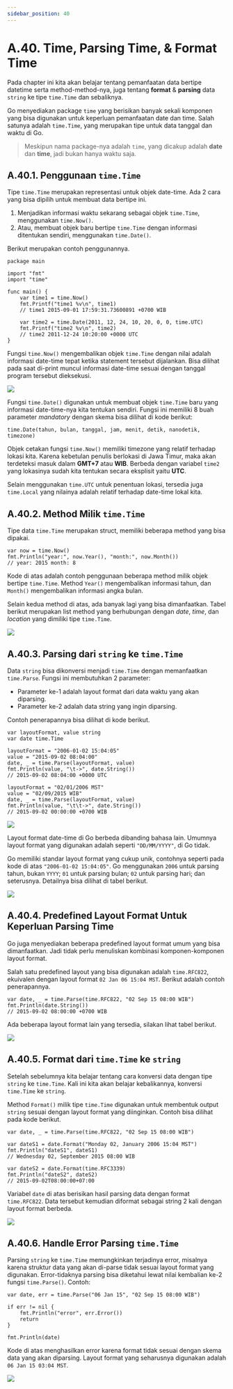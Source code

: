 ```yaml
---
sidebar_position: 40
---
```


# A.40. Time, Parsing Time, & Format Time


Pada chapter ini kita akan belajar tentang pemanfaatan data bertipe datetime serta method-method-nya, juga tentang  **format**  &  **parsing**  data  `string`  ke tipe  `time.Time`  dan sebaliknya.

Go menyediakan package  `time`  yang berisikan banyak sekali komponen yang bisa digunakan untuk keperluan pemanfaatan date dan time. Salah satunya adalah  `time.Time`, yang merupakan tipe untuk data tanggal dan waktu di Go.

> Meskipun nama package-nya adalah  `time`, yang dicakup adalah  **date**  dan  **time**, jadi bukan hanya waktu saja.


## A.40.1. Penggunaan  `time.Time`

Tipe  `time.Time`  merupakan representasi untuk objek date-time. Ada 2 cara yang bisa dipilih untuk membuat data bertipe ini.

1.  Menjadikan informasi waktu sekarang sebagai objek  `time.Time`, menggunakan  `time.Now()`.
2.  Atau, membuat objek baru bertipe  `time.Time`  dengan informasi ditentukan sendiri, menggunakan  `time.Date()`.

Berikut merupakan contoh penggunannya.

```
package main

import "fmt"
import "time"

func main() {
    var time1 = time.Now()
    fmt.Printf("time1 %v\n", time1)
    // time1 2015-09-01 17:59:31.73600891 +0700 WIB

    var time2 = time.Date(2011, 12, 24, 10, 20, 0, 0, time.UTC)
    fmt.Printf("time2 %v\n", time2)
    // time2 2011-12-24 10:20:00 +0000 UTC
}
```
Fungsi `time.Now()` mengembalikan objek `time.Time` dengan nilai adalah informasi date-time tepat ketika statement tersebut dijalankan. Bisa dilihat pada saat di-print muncul informasi date-time sesuai dengan tanggal program tersebut dieksekusi.

**![](https://lh7-rt.googleusercontent.com/docsz/AD_4nXdhQz_rZCtCLqYdYMgGPjJr7MedWJnjcdDObUfYBvdYiZaiWLJD8OsQLaOSKvJKX9Kuql6Dfw2r1DSDpexWjonSUlpM-F7-1HLXpjSNlwxwdwwjkei5xOAfvi8vB0zR-NgAtIInRidHdgMilIZxLPZDPiuU?key=d3s-vJLBsYtwvRvGfZhdnw)**

Fungsi  `time.Date()`  digunakan untuk membuat objek  `time.Time`  baru yang informasi date-time-nya kita tentukan sendiri. Fungsi ini memiliki 8 buah parameter  _mandatory_  dengan skema bisa dilihat di kode berikut:

```
time.Date(tahun, bulan, tanggal, jam, menit, detik, nanodetik, timezone)
```

Objek cetakan fungsi  `time.Now()`  memiliki timezone yang relatif terhadap lokasi kita. Karena kebetulan penulis berlokasi di Jawa Timur, maka akan terdeteksi masuk dalam  **GMT+7**  atau  **WIB**. Berbeda dengan variabel  `time2`  yang lokasinya sudah kita tentukan secara eksplisit yaitu  **UTC**.

Selain menggunakan  `time.UTC`  untuk penentuan lokasi, tersedia juga  `time.Local`  yang nilainya adalah relatif terhadap date-time lokal kita.

## A.40.2. Method Milik  `time.Time`

Tipe data  `time.Time`  merupakan struct, memiliki beberapa method yang bisa dipakai.

```
var now = time.Now()
fmt.Println("year:", now.Year(), "month:", now.Month())
// year: 2015 month: 8
```
Kode di atas adalah contoh penggunaan beberapa method milik objek bertipe  `time.Time`. Method  `Year()`  mengembalikan informasi tahun, dan  `Month()`  mengembalikan informasi angka bulan.

Selain kedua method di atas, ada banyak lagi yang bisa dimanfaatkan. Tabel berikut merupakan list method yang berhubungan dengan  _date_,  _time_, dan  _location_  yang dimiliki tipe  `time.Time`.

**![](https://lh7-rt.googleusercontent.com/docsz/AD_4nXdhKCw_9fJzM3nGgbVEsNLZAtV6aaniVRSWwBWckQZZktddqDmfuYUMgJHLhZEBi18x_X-djD9AzZYI54BbE4w7xDoviiKSG07tvW3a7zJ7ZwyKV3ciwbyuUh35DtBccDGpU1lbrY7pBN2KqcsY3MZ-R9ay?key=d3s-vJLBsYtwvRvGfZhdnw)**

## A.40.3. Parsing dari  `string`  ke  `time.Time`

Data  `string`  bisa dikonversi menjadi  `time.Time`  dengan memanfaatkan  `time.Parse`. Fungsi ini membutuhkan 2 parameter:

-   Parameter ke-1 adalah layout format dari data waktu yang akan diparsing.
-   Parameter ke-2 adalah data string yang ingin diparsing.

Contoh penerapannya bisa dilihat di kode berikut.

```
var layoutFormat, value string
var date time.Time

layoutFormat = "2006-01-02 15:04:05"
value = "2015-09-02 08:04:00"
date, _ = time.Parse(layoutFormat, value)
fmt.Println(value, "\t->", date.String())
// 2015-09-02 08:04:00 +0000 UTC

layoutFormat = "02/01/2006 MST"
value = "02/09/2015 WIB"
date, _ = time.Parse(layoutFormat, value)
fmt.Println(value, "\t\t->", date.String())
// 2015-09-02 00:00:00 +0700 WIB
```

**![](https://lh7-rt.googleusercontent.com/docsz/AD_4nXdTzE69fEsBxOo8oiO-qW0INad-VvveelOlhoSUcOjLs0eRHOas2t85e2kEuWgo700D5JF5ooNuY3mVhfWFF-FwWRyyBCgh6mvS-CFwb_VZgXSZPnC-cR-A8wdV0SyTesgphzf_yReFTiOIqfE7Z2qMnQHB?key=d3s-vJLBsYtwvRvGfZhdnw)**

Layout format date-time di Go berbeda dibanding bahasa lain. Umumnya layout format yang digunakan adalah seperti  `"DD/MM/YYYY"`, di Go tidak.

Go memiliki standar layout format yang cukup unik, contohnya seperti pada kode di atas  `"2006-01-02 15:04:05"`. Go menggunakan  `2006`  untuk parsing tahun, bukan  `YYYY`;  `01`  untuk parsing bulan;  `02`  untuk parsing hari; dan seterusnya. Detailnya bisa dilihat di tabel berikut.

**![](https://lh7-rt.googleusercontent.com/docsz/AD_4nXfIsqUg-akh6KOT50gQtvpnhOfEhvulTeyhCII8SNm2L7nZ-w7VW3TdJlKXE_Eil9S6pVISMSRkzRYbTQyUN62AIlEMtbM62Brz0NfUtfYeSlZ_fcR2E0SN30KVQy1Os5BPXoY3fbhVHwn-YNib3VsupkIX?key=d3s-vJLBsYtwvRvGfZhdnw)**

## A.40.4. Predefined Layout Format Untuk Keperluan Parsing Time

Go juga menyediakan beberapa predefined layout format umum yang bisa dimanfaatkan. Jadi tidak perlu menuliskan kombinasi komponen-komponen layout format.

Salah satu predefined layout yang bisa digunakan adalah  `time.RFC822`, ekuivalen dengan layout format  `02 Jan 06 15:04 MST`. Berikut adalah contoh penerapannya.

```
var date, _ = time.Parse(time.RFC822, "02 Sep 15 08:00 WIB")
fmt.Println(date.String())
// 2015-09-02 08:00:00 +0700 WIB
```
Ada beberapa layout format lain yang tersedia, silakan lihat tabel berikut.

**![](https://lh7-rt.googleusercontent.com/docsz/AD_4nXddLhcb-JNG1jynzPjWj9qDT-G6aED9_Dx3O4KH81paH1N55pv2Ui-C6_kazvCLo9n5BoON_RB4XnMP3LtSMK-XWs7F6gJiwBCeWeg1e0Z17ArVfRF5YRu1Mkn1wzUqcKbR0SoTqOuYSeUCuJXpcr1fGlqc?key=d3s-vJLBsYtwvRvGfZhdnw)**

## A.40.5. Format dari  `time.Time`  ke  `string`

Setelah sebelumnya kita belajar tentang cara konversi data dengan tipe  `string`  ke  `time.Time`. Kali ini kita akan belajar kebalikannya, konversi  `time.Time`  ke  `string`.

Method  `Format()`  milik tipe  `time.Time`  digunakan untuk membentuk output  `string`  sesuai dengan layout format yang diinginkan. Contoh bisa dilihat pada kode berikut.

```
var date, _ = time.Parse(time.RFC822, "02 Sep 15 08:00 WIB")

var dateS1 = date.Format("Monday 02, January 2006 15:04 MST")
fmt.Println("dateS1", dateS1)
// Wednesday 02, September 2015 08:00 WIB

var dateS2 = date.Format(time.RFC3339)
fmt.Println("dateS2", dateS2)
// 2015-09-02T08:00:00+07:00
```

Variabel  `date`  di atas berisikan hasil parsing data dengan format  `time.RFC822`. Data tersebut kemudian diformat sebagai string 2 kali dengan layout format berbeda.

**![](https://lh7-rt.googleusercontent.com/docsz/AD_4nXcf8R0A13yYBaOAScEwwqVgBbOnK1FK-jNddfjVR1on4sysargxDbVDuXPuMPGMPsqfljDFbdFHNEV1AfXxt_nIbUUoMUD8YHu9m9VdTc0kiUsgQjW3W3_-YEi_yqfMP4nPVH3zfRqH4I8QMPCFZMUKhgJx?key=d3s-vJLBsYtwvRvGfZhdnw)**

## A.40.6. Handle Error Parsing  `time.Time`

Parsing  `string`  ke  `time.Time`  memungkinkan terjadinya error, misalnya karena struktur data yang akan di-parse tidak sesuai layout format yang digunakan. Error-tidaknya parsing bisa diketahui lewat nilai kembalian ke-2 fungsi  `time.Parse()`. Contoh:

```
var date, err = time.Parse("06 Jan 15", "02 Sep 15 08:00 WIB")

if err != nil {
    fmt.Println("error", err.Error())
    return
}

fmt.Println(date)

```

Kode di atas menghasilkan error karena format tidak sesuai dengan skema data yang akan diparsing. Layout format yang seharusnya digunakan adalah  `06 Jan 15 03:04 MST`.

**![](https://lh7-rt.googleusercontent.com/docsz/AD_4nXfcqr6ppzm59tT2hJF8MYlQKNSn-C25VhQ7pEkiTkMhuN2B2fXmL0n-ADG4oN2QdY5V8EM_64b-5EiSrVATObcnr8ZElMFtSgfGGRuhl898rxoN8EQUY41-_CzHTLBvUc0p32Bnw2vdZKgBcKakwudKsGQa?key=d3s-vJLBsYtwvRvGfZhdnw)**